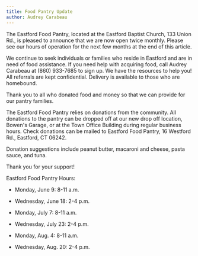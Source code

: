 ```yaml
---
title: Food Pantry Update
author: Audrey Carabeau
---
```


The Eastford Food Pantry, located at the Eastford Baptist Church, 133
Union Rd., is pleased to announce that we are now open twice monthly. Please see our hours of
operation for the next few months at the end of this article.

We continue to seek individuals or families who reside in Eastford and
are in need of food assistance. If you need help with acquiring food, call Audrey Carabeau
at (860) 933-7685 to sign up. We have the resources to help you! All referrals are kept
confidential. Delivery is available to those who are homebound.

Thank you to all who donated food and money so that we can provide for
our pantry families.

The Eastford Food Pantry relies on donations from the community. All
donations to the pantry can be dropped off at our new drop off location, Bowen's Garage, or at
the Town Office Building during regular business hours. Check donations can be mailed to
Eastford Food Pantry, 16 Westford Rd., Eastford, CT 06242.

Donation suggestions include peanut butter, macaroni and cheese, pasta
sauce, and tuna.

Thank you for your support!

Eastford Food Pantry Hours:

- Monday, June 9: 8-11 a.m.

- Wednesday, June 18: 2-4 p.m.

- Monday, July 7: 8-11 a.m.

- Wednesday, July 23: 2-4 p.m.

- Monday, Aug. 4: 8-11 a.m.

- Wednesday, Aug. 20: 2-4 p.m.
